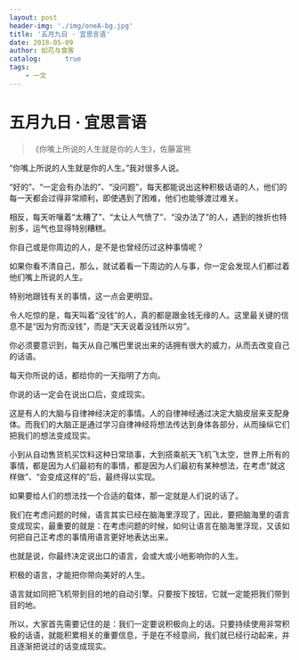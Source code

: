 ```yaml
---
layout: post
header-img: './img/oneA-bg.jpg'
title: '五月九日 · 宜思言语'
date: 2018-05-09
author: 如花与食客
catalog:      true
tags:
    - 一文
---
```


# 五月九日 · 宜思言语
> 《你嘴上所说的人生就是你的人生》，佐藤富熊

“你嘴上所说的人生就是你的人生。”我对很多人说。

“好的”、“一定会有办法的”、“没问题”，每天都能说出这种积极话语的人，他们的每一天都会过得非常顺利，即使遇到了困难，他们也能够渡过难关。

相反，每天听嚷着“太糟了”、“太让人气愤了”、“没办法了”的人，遇到的挫折也特别多，运气也显得特别糟糕。

你自己或是你周边的人，是不是也曾经历过这种事情呢？

如果你看不清自己，那么，就试着看一下周边的人与事，你一定会发现人们都过着他们嘴上所说的人生。

特别地跟钱有关的事情，这一点会更明显。

令人吃惊的是，每天叫着“没钱”的人，真的都是跟金钱无缘的人。这里最关键的信息不是“因为穷而没钱”，而是“天天说着没钱所以穷”。

你必须要意识到，每天从自己嘴巴里说出来的话拥有很大的威力，从而去改变自己的话语。

每天你所说的话，都给你的一天指明了方向。

你说的话一定会在说出口后，变成现实。

这是有人的大脑与自律神经决定的事情。人的自律神经通过决定大脑皮层来支配身体。而我们的大脑正是通过学习自律神经将想法传达到身体各部分，从而操纵它们把我们的想法变成现实。

小到从自动售货机买饮料这种日常琐事，大到搭乘航天飞机飞太空，世界上所有的事情，都是因为人们最初有的事情，都是因为人们最初有某种想法，在考虑“就这样做”、“会变成这样的”后，最终得以实现。

如果要给人们的想法找一个合适的载体，那一定就是人们说的话了。

我们在考虑问题的时候，语言其实已经在脑海里浮现了，因此，要把脑海里的语言变成现实，最重要的就是：在考虑问题的时候，如何让语言在脑海里浮现，又该如何把自己正考虑的事情用语言更好地表达出来。

也就是说，你最终决定说出口的语言，会或大或小地影响你的人生。

积极的语言，才能把你带向美好的人生。

语言就如同把飞机带到目的地的自动引擎。只要按下按钮，它就一定能把我们带到目的地。

所以，大家首先需要记住的是：我们一定要说积极向上的话。只要持续使用非常积极的话语，就能积累相关的重要信息，于是在不经意间，我们就已经行动起来，并且逐渐把说过的话变成现实。